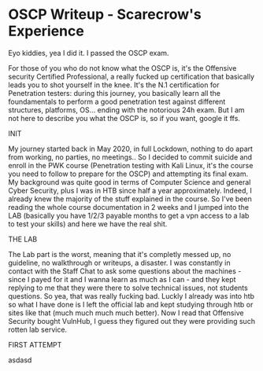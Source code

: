 
 <h1>OSCP Writeup - Scarecrow's Experience</h1>

<body>
<p>
Eyo kiddies,
yea I did it. I passed the OSCP exam.
</p>
<p>
For those of you who do not know what the OSCP is, it's the Offensive security Certified Professional, a really fucked up certification that basically leads you to shot yourself in the knee.
It's the N.1 certification for Penetration testers: during this journey, you basically learn all the foundamentals to perform a good penetration test against different structures, platforms, OS... ending with the notorious 24h exam.
But I am not here to describe you what the OSCP is, so if you want, google it ffs.
</p>
INIT
<p>
My journey started back in May 2020, in full Lockdown, nothing to do apart from working, no parties, no meetings.. So I decided to commit suicide and enroll in the PWK course (Penetration testing with Kali Linux, it's the course you need to follow to prepare for the OSCP) and attempting its final exam.
My background was quite good in terms of Computer Science and general Cyber Security, plus I was in HTB since half a year approximately. Indeed, I already knew the majority of the stuff explained in the course. So I've been reading the whole course documentation in 2 weeks and I jumped into the LAB (basically you have 1/2/3 payable months to get a vpn access to a lab to test your skills) and here we have the real shit. 
</p>
THE LAB
<p>
The Lab part is the worst, meaning that it's completly messed up, no guideline, no walkthrough or writeups, a disaster. I was constantly in contact with the Staff Chat to ask some questions about the machines - since I payed for it and I wanna learn as much as I can - and they kept replying to me that they were there to solve technical issues, not students questions. So yea, that was really fucking bad. Luckly I already was into htb so what I have done is I left the official lab and kept studying through htb or sites like that (much much much much better). Now I read that Offensive Security bought VulnHub, I guess they figured out they were providing such rotten lab service.
</p>
FIRST ATTEMPT
<p>
asdasd
</p>
</body>

